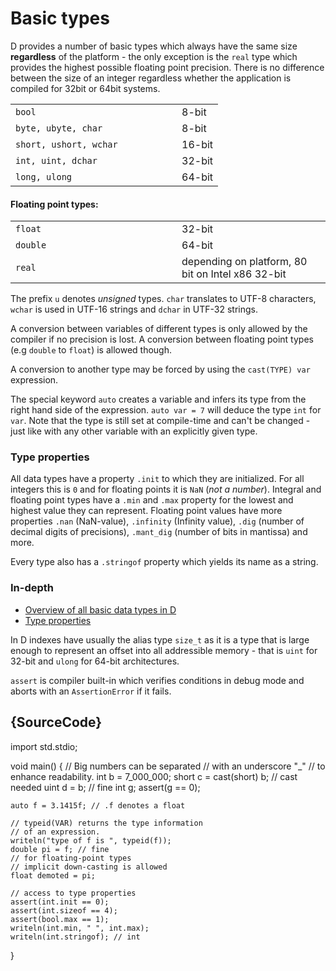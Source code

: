 # Basic types

D provides a number of basic types which always have the same
size **regardless** of the platform - the only exception
is the `real` type which provides the highest possible floating point
precision. There is no difference
between the size of an integer regardless whether the application
is compiled for 32bit or 64bit systems.

<table class="table table-hover">
<tr><td width="250px"><code class="prettyprint">bool</code></td> <td>8-bit</td></tr>
<tr><td><code class="prettyprint">byte, ubyte, char</code></td> <td>8-bit</td></tr>
<tr><td><code class="prettyprint">short, ushort, wchar</code></td> <td>16-bit</td></tr>
<tr><td><code class="prettyprint">int, uint, dchar</code></td> <td>32-bit</td></tr>
<tr><td><code class="prettyprint">long, ulong</code></td> <td>64-bit</td></tr>
</table>

#### Floating point types:

<table class="table table-hover">
<tr><td width="250px"><code class="prettyprint">float</code></td> <td>32-bit</td></tr>
<tr><td><code class="prettyprint">double</code></td> <td>64-bit</td></tr>
<tr><td><code class="prettyprint">real</code></td> <td>depending on platform, 80 bit on Intel x86 32-bit</td></tr>
</table>

The prefix `u` denotes *unsigned* types. `char` translates to
UTF-8 characters, `wchar` is used in UTF-16 strings and `dchar`
in UTF-32 strings.

A conversion between variables of different types is only
allowed by the compiler if no precision is lost. A conversion
between floating point types (e.g `double` to `float`)
is allowed though.

A conversion to another type may be forced by using the
`cast(TYPE) var` expression.

The special keyword `auto` creates a variable and infers its
type from the right hand side of the expression. `auto var = 7`
will deduce the type `int` for `var`. Note that the type is still
set at compile-time and can't be changed - just like with any other
variable with an explicitly given type.

### Type properties

All data types have a property `.init` to which they are initialized.
For all integers this is `0` and for floating points it is `NaN` (*not a number*).
Integral and floating point types have a `.min` and `.max` property for the lowest
and highest value they can represent. Floating point values have more properties 
`.nan` (NaN-value), `.infinity` (Infinity value), `.dig` (number of
decimal digits of precisions), `.mant_dig` (number of bits in mantissa) and more.

Every type also has a `.stringof` property which yields its name as a string.

### In-depth

- [Overview of all basic data types in D](https://dlang.org/spec/type.html)
- [Type properties](https://dlang.org/spec/property.html)

In D indexes have usually the alias type `size_t` as it is a type that
is large enough to represent an offset into all addressible memory - that is
`uint` for 32-bit and `ulong` for 64-bit architectures.

`assert` is compiler built-in which verifies conditions in debug mode and aborts
with an `AssertionError` if it fails.

## {SourceCode}

import std.stdio;

void main()
{
    // Big numbers can be separated
    // with an underscore "_"
    // to enhance readability.
    int b = 7_000_000;
    short c = cast(short) b; // cast needed
    uint d = b; // fine
    int g;
    assert(g == 0);

    auto f = 3.1415f; // .f denotes a float

    // typeid(VAR) returns the type information
    // of an expression.
    writeln("type of f is ", typeid(f));
    double pi = f; // fine
    // for floating-point types
    // implicit down-casting is allowed
    float demoted = pi;

    // access to type properties
    assert(int.init == 0);
    assert(int.sizeof == 4);
    assert(bool.max == 1);
    writeln(int.min, " ", int.max);
    writeln(int.stringof); // int
}

